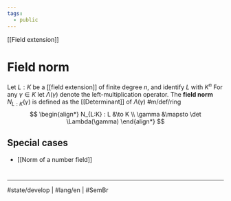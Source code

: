 ```yaml
---
tags:
  - public
---
```

[[Field extension]]
# Field norm

Let $L:K$ be a [[field extension]] of finite degree $n$,
and identify $L$ with $K^n$
For any $\gamma \in K$ let $\Lambda(\gamma)$ denote the left-multiplication operator.
The **field norm** $N_{L:K}(\gamma)$ is defined as the [[Determinant]] of $\Lambda(\gamma)$ #m/def/ring
$$
\begin{align*}
N_{L:K} : L &\to K \\
\gamma &\mapsto \det \Lambda(\gamma)
\end{align*}
$$

## Special cases

- [[Norm of a number field]]

#
---
#state/develop | #lang/en | #SemBr
